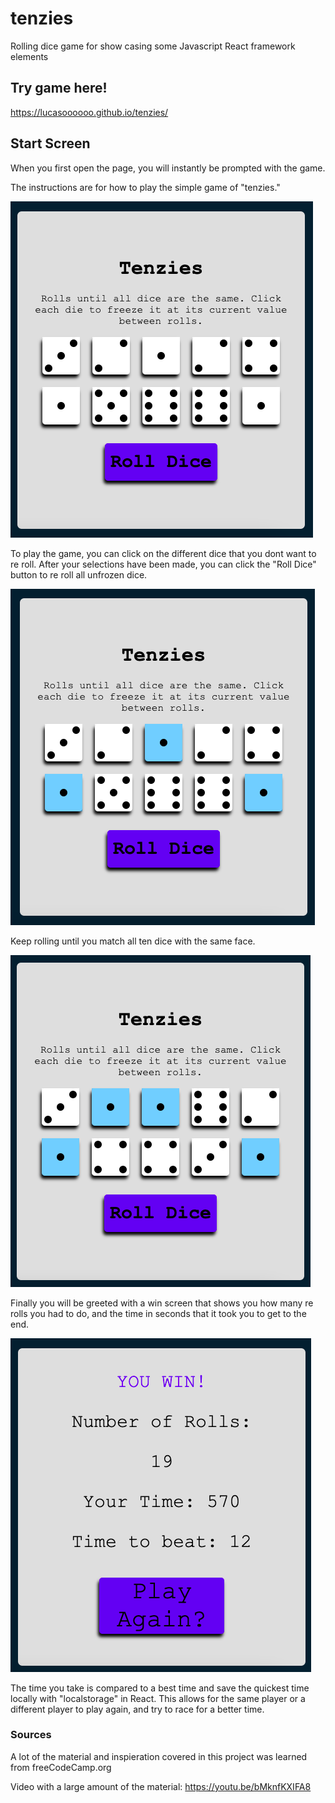 # tenzies
Rolling dice game for show casing some Javascript React framework elements

## Try game here!
https://lucasoooooo.github.io/tenzies/

## Start Screen
When you first open the page, you will instantly be prompted with the game. 

The instructions are for how to play the simple game of "tenzies."

![alt text](./images/Game-Start.png)

To play the game, you can click on the different dice that you dont want to re roll. After your selections have been made, you can click the "Roll Dice" button to re roll all unfrozen dice.

![alt text](./images/Play1.png)
 
 Keep rolling until you match all ten dice with the same face.

 ![alt text](./images/Play2.png)

 Finally you will be greeted with a win screen that shows you how many re rolls you had to do, and the time in seconds that it took you to get to the end.

 ![alt text](./images/Win-Screen.png)

 The time you take is compared to a best time and save the quickest time locally with "localstorage" in React. This allows for the same player or a different player to play again, and try to race for a better time.

### Sources
A lot of the material and inspieration covered in this project was learned from freeCodeCamp.org

Video with a large amount of the material: https://youtu.be/bMknfKXIFA8
